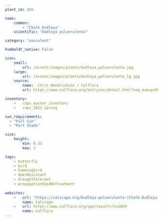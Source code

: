 ```yaml
---
plant_id: 265 

name: 
    common: 
        - "Chalk Dudleya"  
    scientific: "Dudleya pulverulenta"  

category: "succulent"

humboldt_native: False

icon: 
    small: 
        url: /assets/images/plants/dudleya_pulverulenta.jpg 
    large: 
        url: /assets/images/plants/dudleya_pulverulenta_lg.jpg 
    source: 
        name:  Chris Hendrickson / Calflora
        url: https://www.calflora.org/entry/occdetail.html?seq_num=po9847 

inventory: 
    -   cnps_master_inventory
    -   cnps_2023_spring

sun_requirements:
  - "Full Sun"
  - "Part Shade"

size:
    height: 
        min: 0.33 
        max: 1

tags: 
    - butterfly
    - bird
    - hummingbird
    - deerResistant
    - droughtTolerant
    - propagationSeedNoTreatment
 
websites: 
    -   url: "https://calscape.org/Dudleya-pulverulenta-(Chalk-Dudleya)"
        name: Calscape
    -   url: https://www.calflora.org/app/taxon?crn=2859 
        name: Calflora
---
```


